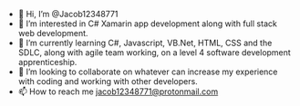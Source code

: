 - 👋 Hi, I’m @Jacob12348771
- 👀 I’m interested in C# Xamarin app development along with full stack web development.
- 🌱 I’m currently learning C#, Javascript, VB.Net, HTML, CSS and the SDLC, along with agile team working, on a level 4 software development apprenticeship.
- 💞️ I’m looking to collaborate on whatever can increase my experience with coding and working with other developers. 
- 📫 How to reach me jacob12348771@protonmail.com

<!---
Jacob12348771/Jacob12348771 is a ✨ special ✨ repository because its `README.md` (this file) appears on your GitHub profile.
You can click the Preview link to take a look at your changes.
--->
